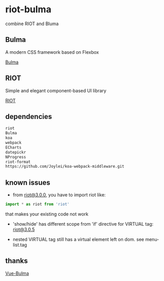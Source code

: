 # riot-bulma

combine RIOT and Bluma

## Bulma

A modern CSS framework based on Flexbox

[Bulma](http://bulma.io/)

## RIOT

Simple and elegant component-based UI library

[RIOT](http://riotjs.com)

## dependencies

```sh
riot
Bulma
koa
webpack
ECharts
datepickr
NProgress
riot-format
https://github.com/Joylei/koa-webpack-middleware.git
```

## known issues

- from riot@3.0.0, you have to import riot like:

```js
import * as riot from 'riot'
```

that makes your existing code not work

- 'show/hide' has different scope from 'if' directive for VIRTUAL tag: riot@3.0.5

- nested VIRTUAL tag still has a virtual element left on dom. see menu-list.tag 

## thanks

[Vue-Bulma](https://github.com/wangxg2016/vue-bulma)